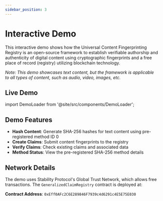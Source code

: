 ```yaml
---
sidebar_position: 3
---
```


# Interactive Demo

This interactive demo shows how the Universal Content Fingerprinting Registry is an open-source framework to establish verifiable authorship and authenticity of digital content using cryptographic fingerprints and a free place of record (registry) utilizing blockchain technology.

_Note: This demo showcases text content, but the framework is applicable to all types of content, such as audio, video, images, etc._

## Live Demo

import DemoLoader from '@site/src/components/DemoLoader';

<DemoLoader />

## Demo Features

- **Hash Content**: Generate SHA-256 hashes for text content using pre-registered method ID 0
- **Create Claims**: Submit content fingerprints to the registry
- **Verify Claims**: Check existing claims and associated data
- **Method Status**: View the pre-registered SHA-256 method details

## Network Details

The demo uses Stability Protocol's Global Trust Network, which allows free transactions. The `GeneralizedClaimRegistry` contract is deployed at:

**Contract Address**: `0xEff0AFc2C6E289846F7939c4d6291c4E5E75E030`
